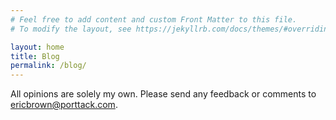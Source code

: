 ```yaml
---
# Feel free to add content and custom Front Matter to this file.
# To modify the layout, see https://jekyllrb.com/docs/themes/#overriding-theme-defaults

layout: home
title: Blog
permalink: /blog/
---
```

All opinions are solely my own. Please send any feedback or comments to [ericbrown@porttack.com](mailto:ericbrown@porttack.com?subject=porttack.com%20Blog%20Feedback).

